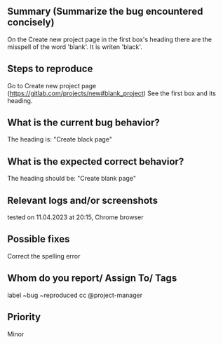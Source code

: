
## Summary (Summarize the bug encountered concisely)

On the Create new project page in the first box's heading there are the misspell of the word 'blank'. It is writen 'black'.

## Steps to reproduce
Go to Create new project page (https://gitlab.com/projects/new#blank_project)
See the first box and its heading.
 
## What is the current bug behavior?
The heading is: "Create black page"
     
## What is the expected correct behavior?
The heading should be: "Create blank page"
  
## Relevant logs and/or screenshots
tested on 11.04.2023 at 20:15, Chrome browser
      
## Possible fixes
Correct the spelling error

## Whom do you report/ Assign To/ Tags
label ~bug ~reproduced
cc @project-manager 

## Priority
Minor
      
